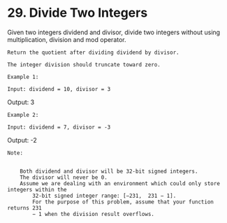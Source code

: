 # 29. Divide Two Integers

Given two integers dividend and divisor, divide two integers
        without using multiplication, division and mod operator.

    Return the quotient after dividing dividend by divisor.

    The integer division should truncate toward zero.

    Example 1:

    Input: dividend = 10, divisor = 3
Output: 3

    Example 2:

    Input: dividend = 7, divisor = -3
Output: -2

    Note:

    
        Both dividend and divisor will be 32-bit signed integers.
        The divisor will never be 0.
        Assume we are dealing with an environment which could only store integers within the
            32-bit signed integer range: [−231,  231 − 1].
            For the purpose of this problem, assume that your function returns 231
            − 1 when the division result overflows.
